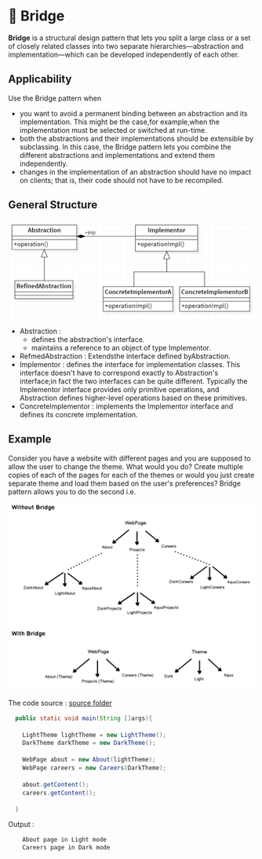# 🌉 Bridge

<b>Bridge</b> is a structural design pattern that lets you split a large class or a set of closely related classes into two separate hierarchies—abstraction and implementation—which can be developed independently of each other.

## Applicability

Use the Bridge pattern when

- you want to avoid a permanent binding between an abstraction and its implementation. This might be the case,for example,when the implementation
  must be selected or switched at run-time.
- both the abstractions and their implementations should be extensible by
  subclassing. In this case, the Bridge pattern lets you combine the different
  abstractions and implementations and extend them independently.
- changes in the implementation of an abstraction should have no impact on
  clients; that is, their code should not have to be recompiled.

## General Structure

<p align="center">
  <img src="../../images/bridge.png" width="700" />
</p>

- Abstraction :
  - defines the abstraction's interface.
  - maintains a reference to an object of type Implementor.
- RefmedAbstraction : Extendsthe interface defined byAbstraction.
- Implementor : defines the interface for implementation classes. This interface doesn't
  have to correspond exactly to Abstraction's interface;in fact the two interfaces can be quite different. Typically the Implementor interface provides
  only primitive operations, and Abstraction defines higher-level operations
  based on these primitives.
- Concretelmplementor : implements the Implementor interface and defines its concrete implementation.

## Example

Consider you have a website with different pages and you are supposed to allow the user to change the theme. What would you do? Create multiple copies of each of the pages for each of the themes or would you just create separate theme and load them based on the user's preferences? Bridge pattern allows you to do the second i.e.

<p align="center">
  <img src="../../images/bridge-schema.png" width="700" />
</p>

The code source : [source folder](./src)

```Java
  public static void main(String []args){

    LightTheme lightTheme = new LightTheme();
    DarkTheme darkTheme = new DarkTheme();

    WebPage about = new About(lightTheme);
    WebPage careers = new Careers(DarkTheme);

    about.getContent();
    careers.getContent();

  }

```

Output :

```
    About page in Light mode
    Careers page in Dark mode
```
